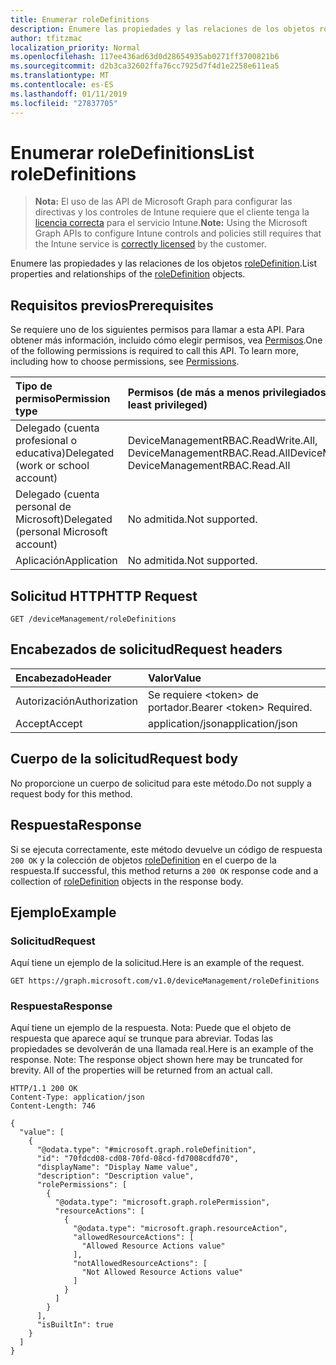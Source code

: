 ```yaml
---
title: Enumerar roleDefinitions
description: Enumere las propiedades y las relaciones de los objetos roleDefinition.
author: tfitzmac
localization_priority: Normal
ms.openlocfilehash: 117ee436ad63d0d28654935ab0271ff3700821b6
ms.sourcegitcommit: d2b3ca32602ffa76cc7925d7f4d1e2258e611ea5
ms.translationtype: MT
ms.contentlocale: es-ES
ms.lasthandoff: 01/11/2019
ms.locfileid: "27837705"
---
```

# <a name="list-roledefinitions"></a><span data-ttu-id="3ab1c-103">Enumerar roleDefinitions</span><span class="sxs-lookup"><span data-stu-id="3ab1c-103">List roleDefinitions</span></span>

> <span data-ttu-id="3ab1c-104">**Nota:** El uso de las API de Microsoft Graph para configurar las directivas y los controles de Intune requiere que el cliente tenga la [licencia correcta](https://go.microsoft.com/fwlink/?linkid=839381) para el servicio Intune.</span><span class="sxs-lookup"><span data-stu-id="3ab1c-104">**Note:** Using the Microsoft Graph APIs to configure Intune controls and policies still requires that the Intune service is [correctly licensed](https://go.microsoft.com/fwlink/?linkid=839381) by the customer.</span></span>

<span data-ttu-id="3ab1c-105">Enumere las propiedades y las relaciones de los objetos [roleDefinition](../resources/intune-rbac-roledefinition.md).</span><span class="sxs-lookup"><span data-stu-id="3ab1c-105">List properties and relationships of the [roleDefinition](../resources/intune-rbac-roledefinition.md) objects.</span></span>
## <a name="prerequisites"></a><span data-ttu-id="3ab1c-106">Requisitos previos</span><span class="sxs-lookup"><span data-stu-id="3ab1c-106">Prerequisites</span></span>
<span data-ttu-id="3ab1c-p101">Se requiere uno de los siguientes permisos para llamar a esta API. Para obtener más información, incluido cómo elegir permisos, vea [Permisos](/graph/permissions-reference).</span><span class="sxs-lookup"><span data-stu-id="3ab1c-p101">One of the following permissions is required to call this API. To learn more, including how to choose permissions, see [Permissions](/graph/permissions-reference).</span></span>

|<span data-ttu-id="3ab1c-109">Tipo de permiso</span><span class="sxs-lookup"><span data-stu-id="3ab1c-109">Permission type</span></span>|<span data-ttu-id="3ab1c-110">Permisos (de más a menos privilegiados)</span><span class="sxs-lookup"><span data-stu-id="3ab1c-110">Permissions (from most to least privileged)</span></span>|
|:---|:---|
|<span data-ttu-id="3ab1c-111">Delegado (cuenta profesional o educativa)</span><span class="sxs-lookup"><span data-stu-id="3ab1c-111">Delegated (work or school account)</span></span>|<span data-ttu-id="3ab1c-112">DeviceManagementRBAC.ReadWrite.All, DeviceManagementRBAC.Read.All</span><span class="sxs-lookup"><span data-stu-id="3ab1c-112">DeviceManagementRBAC.ReadWrite.All, DeviceManagementRBAC.Read.All</span></span>|
|<span data-ttu-id="3ab1c-113">Delegado (cuenta personal de Microsoft)</span><span class="sxs-lookup"><span data-stu-id="3ab1c-113">Delegated (personal Microsoft account)</span></span>|<span data-ttu-id="3ab1c-114">No admitida.</span><span class="sxs-lookup"><span data-stu-id="3ab1c-114">Not supported.</span></span>|
|<span data-ttu-id="3ab1c-115">Aplicación</span><span class="sxs-lookup"><span data-stu-id="3ab1c-115">Application</span></span>|<span data-ttu-id="3ab1c-116">No admitida.</span><span class="sxs-lookup"><span data-stu-id="3ab1c-116">Not supported.</span></span>|

## <a name="http-request"></a><span data-ttu-id="3ab1c-117">Solicitud HTTP</span><span class="sxs-lookup"><span data-stu-id="3ab1c-117">HTTP Request</span></span>
<!-- {
  "blockType": "ignored"
}
-->
``` http
GET /deviceManagement/roleDefinitions
```

## <a name="request-headers"></a><span data-ttu-id="3ab1c-118">Encabezados de solicitud</span><span class="sxs-lookup"><span data-stu-id="3ab1c-118">Request headers</span></span>
|<span data-ttu-id="3ab1c-119">Encabezado</span><span class="sxs-lookup"><span data-stu-id="3ab1c-119">Header</span></span>|<span data-ttu-id="3ab1c-120">Valor</span><span class="sxs-lookup"><span data-stu-id="3ab1c-120">Value</span></span>|
|:---|:---|
|<span data-ttu-id="3ab1c-121">Autorización</span><span class="sxs-lookup"><span data-stu-id="3ab1c-121">Authorization</span></span>|<span data-ttu-id="3ab1c-122">Se requiere &lt;token&gt; de portador.</span><span class="sxs-lookup"><span data-stu-id="3ab1c-122">Bearer &lt;token&gt; Required.</span></span>|
|<span data-ttu-id="3ab1c-123">Accept</span><span class="sxs-lookup"><span data-stu-id="3ab1c-123">Accept</span></span>|<span data-ttu-id="3ab1c-124">application/json</span><span class="sxs-lookup"><span data-stu-id="3ab1c-124">application/json</span></span>|

## <a name="request-body"></a><span data-ttu-id="3ab1c-125">Cuerpo de la solicitud</span><span class="sxs-lookup"><span data-stu-id="3ab1c-125">Request body</span></span>
<span data-ttu-id="3ab1c-126">No proporcione un cuerpo de solicitud para este método.</span><span class="sxs-lookup"><span data-stu-id="3ab1c-126">Do not supply a request body for this method.</span></span>

## <a name="response"></a><span data-ttu-id="3ab1c-127">Respuesta</span><span class="sxs-lookup"><span data-stu-id="3ab1c-127">Response</span></span>
<span data-ttu-id="3ab1c-128">Si se ejecuta correctamente, este método devuelve un código de respuesta `200 OK` y la colección de objetos [roleDefinition](../resources/intune-rbac-roledefinition.md) en el cuerpo de la respuesta.</span><span class="sxs-lookup"><span data-stu-id="3ab1c-128">If successful, this method returns a `200 OK` response code and a collection of [roleDefinition](../resources/intune-rbac-roledefinition.md) objects in the response body.</span></span>

## <a name="example"></a><span data-ttu-id="3ab1c-129">Ejemplo</span><span class="sxs-lookup"><span data-stu-id="3ab1c-129">Example</span></span>
### <a name="request"></a><span data-ttu-id="3ab1c-130">Solicitud</span><span class="sxs-lookup"><span data-stu-id="3ab1c-130">Request</span></span>
<span data-ttu-id="3ab1c-131">Aquí tiene un ejemplo de la solicitud.</span><span class="sxs-lookup"><span data-stu-id="3ab1c-131">Here is an example of the request.</span></span>
``` http
GET https://graph.microsoft.com/v1.0/deviceManagement/roleDefinitions
```

### <a name="response"></a><span data-ttu-id="3ab1c-132">Respuesta</span><span class="sxs-lookup"><span data-stu-id="3ab1c-132">Response</span></span>
<span data-ttu-id="3ab1c-p102">Aquí tiene un ejemplo de la respuesta. Nota: Puede que el objeto de respuesta que aparece aquí se trunque para abreviar. Todas las propiedades se devolverán de una llamada real.</span><span class="sxs-lookup"><span data-stu-id="3ab1c-p102">Here is an example of the response. Note: The response object shown here may be truncated for brevity. All of the properties will be returned from an actual call.</span></span>
``` http
HTTP/1.1 200 OK
Content-Type: application/json
Content-Length: 746

{
  "value": [
    {
      "@odata.type": "#microsoft.graph.roleDefinition",
      "id": "70fdcd08-cd08-70fd-08cd-fd7008cdfd70",
      "displayName": "Display Name value",
      "description": "Description value",
      "rolePermissions": [
        {
          "@odata.type": "microsoft.graph.rolePermission",
          "resourceActions": [
            {
              "@odata.type": "microsoft.graph.resourceAction",
              "allowedResourceActions": [
                "Allowed Resource Actions value"
              ],
              "notAllowedResourceActions": [
                "Not Allowed Resource Actions value"
              ]
            }
          ]
        }
      ],
      "isBuiltIn": true
    }
  ]
}
```



